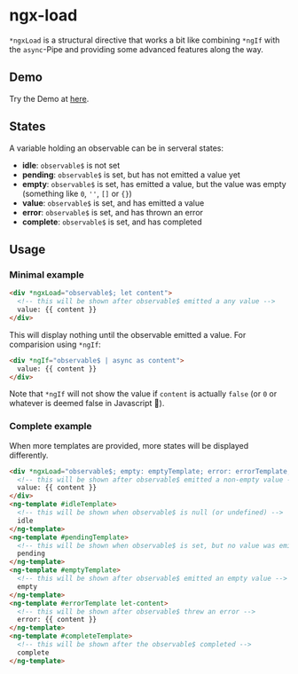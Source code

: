 # ngx-load
`*ngxLoad` is a structural directive that works a bit like combining `*ngIf` with the `async`-Pipe and providing some advanced features along the way.

## Demo
Try the Demo at [here](https://elefantling.github.io/ngx-load).
## States
A variable holding an observable can be in serveral states:
- **idle**: `observable$` is not set
- **pending**: `observable$` is set, but has not emitted a value yet
- **empty**: `observable$` is set, has emitted a value, but the value was empty (something like `0`, `''`, `[]` or `{}`)
- **value**: `observable$` is set, and has emitted a value
- **error**: `observable$` is set, and has thrown an error
- **complete**: `observable$` is set, and has completed

## Usage

### Minimal example
```html
<div *ngxLoad="observable$; let content">
  <!-- this will be shown after observable$ emitted a any value -->
  value: {{ content }}
</div>
```
This will display nothing until the observable emitted a value. For comparision using `*ngIf`:
```html
<div *ngIf="observable$ | async as content">
  value: {{ content }}
</div>
```
Note that `*ngIf` will not show the value if `content` is actually `false` (or `0` or whatever is deemed false in Javascript 🤣).

### Complete example
When more templates are provided, more states will be displayed differently.
```html
<div *ngxLoad="observable$; empty: emptyTemplate; error: errorTemplate;  idle: idleTemplate;  pending: pendingTemplate; complete: completeTemplate; let content" >
  <!-- this will be shown after observable$ emitted a non-empty value -->
  value: {{ content }}
</div>
<ng-template #idleTemplate>
  <!-- this will be shown when observable$ is null (or undefined) -->
  idle
</ng-template>
<ng-template #pendingTemplate>
  <!-- this will be shown when observable$ is set, but no value was emitted -->
  pending
</ng-template>
<ng-template #emptyTemplate>
  <!-- this will be shown after observable$ emitted an empty value -->
  empty
</ng-template>
<ng-template #errorTemplate let-content>
  <!-- this will be shown after observable$ threw an error -->
  error: {{ content }}
</ng-template>
<ng-template #completeTemplate>
  <!-- this will be shown after the observable$ completed -->
  complete
</ng-template>
```

###

